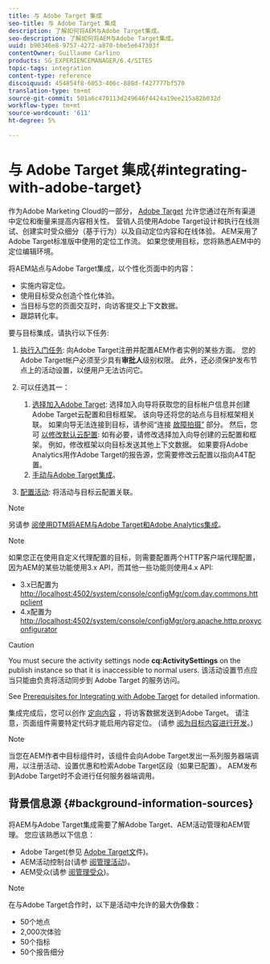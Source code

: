 ```yaml
---
title: 与 Adobe Target 集成
seo-title: 与 Adobe Target 集成
description: 了解如何将AEM与Adobe Target集成。
seo-description: 了解如何将AEM与Adobe Target集成。
uuid: b90346e8-9757-4272-a870-bbe5e647303f
contentOwner: Guillaume Carlino
products: SG_EXPERIENCEMANAGER/6.4/SITES
topic-tags: integration
content-type: reference
discoiquuid: 454854f8-6053-406c-888d-f427777bf570
translation-type: tm+mt
source-git-commit: 501a6c470113d249646f4424a19ee215a82b032d
workflow-type: tm+mt
source-wordcount: '611'
ht-degree: 5%

---
```



# 与 Adobe Target 集成{#integrating-with-adobe-target}

作为Adobe Marketing Cloud的一部分， [Adobe Target](http://www.adobe.com/ro/solutions/testing-targeting/testandtarget.html) 允许您通过在所有渠道中定位和衡量来提高内容相关性。 营销人员使用Adobe Target设计和执行在线测试、创建实时受众细分（基于行为）以及自动定位内容和在线体验。 AEM采用了Adobe Target标准版中使用的定位工作流。 如果您使用目标，您将熟悉AEM中的定位编辑环境。

将AEM站点与Adobe Target集成，以个性化页面中的内容：

* 实施内容定位。
* 使用目标受众创造个性化体验。
* 当目标与您的页面交互时，向访客提交上下文数据。
* 跟踪转化率。

要与目标集成，请执行以下任务:

1. [执行入门任务](/help/sites-administering/target-requirements.md): 向Adobe Target注册并配置AEM作者实例的某些方面。 您的Adobe Target帐户必须至少具有**审批人**级别权限。 此外，还必须保护发布节点上的活动设置，以便用户无法访问它。

1. 可以任选其一：

   1. [选择加入Adobe Target](/help/sites-administering/opt-in.md): 选择加入向导将获取您的目标帐户信息并创建Adobe Target云配置和目标框架。 该向导还将您的站点与目标框架相关联。 如果向导无法连接到目标，请参阅“连接 [故障拍摄”](/help/sites-administering/target-configuring.md#troubleshooting-target-connection-problems) 部分。 然后，您可 [以修改默认云配置](/help/sites-administering/target-configuring.md#modifying-the-opt-in-wizard-configurations): 如有必要，请修改选择加入向导创建的云配置和框架。 例如，修改框架以向目标发送其他上下文数据。 如果要将Adobe Analytics用作Adobe Target的报告源，您需要修改云配置以指向A4T配置。
   1. [手动与Adobe Target集成](/help/sites-administering/target-configuring.md#manually-integrating-with-adobe-target)。

1. [配置活动](/help/sites-authoring/activitylib.md): 将活动与目标云配置关联。

>[!NOTE]
>
>另请参 [阅使用DTM将AEM与Adobe Target和Adobe Analytics集成](https://helpx.adobe.com/experience-manager/using/integrate-digital-marketing-solutions.html)。

>[!NOTE]
>
>如果您正在使用自定义代理配置的目标，则需要配置两个HTTP客户端代理配置，因为AEM的某些功能使用3.x API，而其他一些功能则使用4.x API:
>
>* 3.x已配置为 [http://localhost:4502/system/console/configMgr/com.day.commons.httpclient](http://localhost:4502/system/console/configMgr/com.day.commons.httpclient)
>* 4.x配置为 [http://localhost:4502/system/console/configMgr/org.apache.http.proxyconfigurator](http://localhost:4502/system/console/configMgr/org.apache.http.proxyconfigurator)

>



>[!CAUTION]
>
>You must secure the activity settings node **cq:ActivitySettings** on the publish instance so that it is inaccessible to normal users. 该活动设置节点应当只能由负责将活动同步到 Adobe Target 的服务访问。
>
>See [Prerequisites for Integrating with Adobe Target](/help/sites-administering/target-requirements.md#securing-the-activity-settings-node) for detailed information.

集成完成后，您可以创作 [定向内容](/help/sites-authoring/content-targeting-touch.md) ，将访客数据发送到Adobe Target。 请注意，页面组件需要特定代码才能启用内容定位。 (请参 [阅为目标内容进行开发](/help/sites-developing/target.md)。)

>[!NOTE]
>
>当您在AEM作者中目标组件时，该组件会向Adobe Target发出一系列服务器端调用，以注册活动、设置优惠和检索Adobe Target区段（如果已配置）。 AEM发布到Adobe Target时不会进行任何服务器端调用。

## 背景信息源 {#background-information-sources}

将AEM与Adobe Target集成需要了解Adobe Target、AEM活动管理和AEM管理。 您应该熟悉以下信息：

* Adobe Target(参见 [Adobe Target文](https://docs.adobe.com/content/help/en/target/using/target-home.html)件)。
* AEM活动控制台(请参 [阅管理活动](/help/sites-authoring/activitylib.md))。
* AEM受众(请参 [阅管理受众](/help/sites-authoring/managing-audiences.md))。

>[!NOTE]
>
>在与Adobe Target合作时，以下是活动中允许的最大伪像数：
>
>* 50个地点
>* 2,000次体验
>* 50个指标
>* 50个报告细分

>



